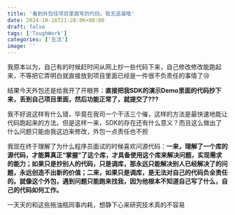 ```yaml
---
title: '看到外包往项目里面写的代码，我无语凝噎'
date: 2024-10-16T21:28:06+08:00
draft: false
tags: ['ToughWork']
categories: ['生活']
image: ''
---
```


我原本以为，自己有的时候赶时间从网上抄一些代码下来，自己修改修改能跑起来，不等把它弄明白就直接放到项目里面已经是一件很不负责任的事情了😢

结果今天外包还是给我开了开眼界：**直接把我SDK的演示Demo里面的代码抄下来，丢到自己项目里面，然后功能正常了，就提交了???**

我不好说这样有什么错，毕竟在我司一个干活三个催，这样的方法是最快速地能让代码跑起来的方法。但是这样一来，SDK的存在还有什么意义？而且这么做出了什么问题只能由我这边来修改，外包一点责任也不担

我现在终于理解了为什么程序员面试的时候喜欢问源代码：**一来，理解了一个库的源代码，才能算真正“掌握”了这个库，才具备使用这个库来解决问题，实现需求的能力；如果只是抄别人的代码，只是调库，那永远只能解决别人已经解决了的问题，永远创造不出新的价值；二来，如果只是调库，是无法对自己的代码负全责任的。就像这个外包，遇到问题只能跑来找我，因为他根本不知道自己写了什么，自己的代码如何工作。**

一天天的和这些拖油瓶同事内耗，想静下心来研究技术真的不容易